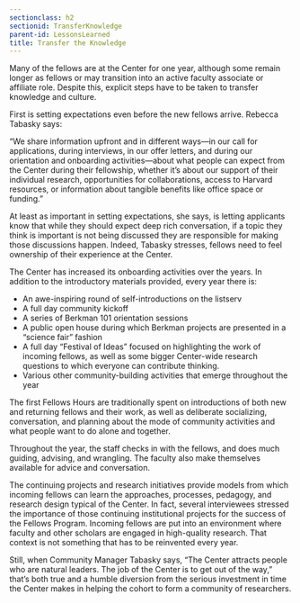 ```yaml
---
sectionclass: h2
sectionid: TransferKnowledge
parent-id: LessonsLearned
title: Transfer the Knowledge
---
```

Many of the fellows are at the Center for one year, although some remain longer as fellows or may transition into an active faculty associate or affiliate role. Despite this, explicit steps have to be taken to transfer knowledge and culture.

First is setting expectations even before the new fellows arrive. Rebecca Tabasky says:

“We share information upfront and in different ways—in our call for applications, during interviews, in our offer letters, and during our orientation and onboarding activities—about what people can expect from the Center during their fellowship, whether it’s about our support of their individual research, opportunities for collaborations, access to Harvard resources, or information about tangible benefits like office space or funding.”

At least as important in setting expectations, she says, is letting applicants know that while they should expect deep rich conversation, if a topic they think is important is not being discussed they are responsible for making those discussions happen. Indeed, Tabasky stresses, fellows need to feel ownership of their experience at the Center.

The Center has increased its onboarding activities over the years. In addition to the introductory materials provided, every year there is:

- An awe-inspiring round of self-introductions on the listserv
- A full day community kickoff
- A series of Berkman 101 orientation sessions
- A public open house during which Berkman projects are presented in a “science fair” fashion
- A full day “Festival of Ideas” focused on highlighting the work of incoming fellows, as well as some bigger Center-wide research questions to which everyone can contribute thinking.
- Various other community-building activities that emerge throughout the year

The first Fellows Hours are traditionally spent on introductions of both new and returning fellows and their work, as well as deliberate socializing, conversation, and planning about the mode of community activities and what people want to do alone and together.

Throughout the year, the staff checks in with the fellows, and does much guiding, advising, and wrangling. The faculty also make themselves available for advice and conversation.

The continuing projects and research initiatives provide models from which incoming fellows can learn the approaches, processes, pedagogy, and research design typical of the Center. In fact, several interviewees stressed the importance of those continuing institutional projects for the success of the Fellows Program. Incoming fellows are put into an environment where faculty and other scholars are engaged in high-quality research. That context is not something that has to be reinvented every year.

Still, when Community Manager Tabasky says, “The Center attracts people who are natural leaders. The job of the Center is to get out of the way,” that’s both true and a humble diversion from the serious investment in time the Center makes in helping the cohort to form a community of researchers.
